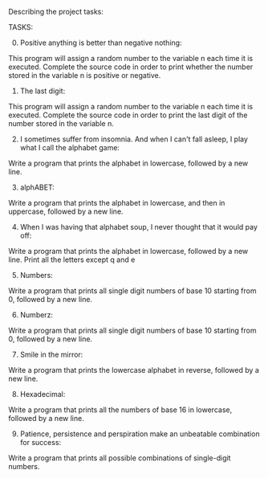 Describing the project tasks:

TASKS:

0. Positive anything is better than negative nothing:

This program will assign a random number to the variable n each time it is executed. Complete the source code in order to print whether the number stored in the variable n is positive or negative.

1. The last digit:

This program will assign a random number to the variable n each time it is executed. Complete the source code in order to print the last digit of the number stored in the variable n.

2. I sometimes suffer from insomnia. And when I can't fall asleep, I play what I call the alphabet game:

Write a program that prints the alphabet in lowercase, followed by a new line.

3. alphABET:

Write a program that prints the alphabet in lowercase, and then in uppercase, followed by a new line.

4. When I was having that alphabet soup, I never thought that it would pay off:

Write a program that prints the alphabet in lowercase, followed by a new line. Print all the letters except q and e

5. Numbers:

Write a program that prints all single digit numbers of base 10 starting from 0, followed by a new line.

6. Numberz:

Write a program that prints all single digit numbers of base 10 starting from 0, followed by a new line.

7. Smile in the mirror:

Write a program that prints the lowercase alphabet in reverse, followed by a new line.

8. Hexadecimal:

Write a program that prints all the numbers of base 16 in lowercase, followed by a new line.

9. Patience, persistence and perspiration make an unbeatable combination for success:

Write a program that prints all possible combinations of single-digit numbers.
